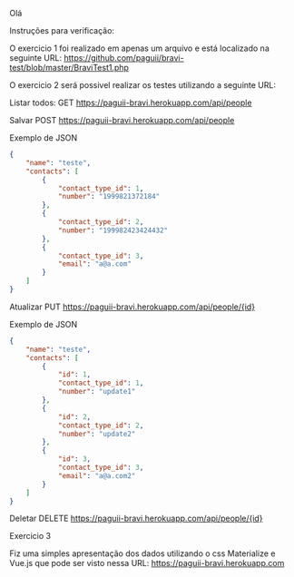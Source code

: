 Olá 

Instruções para verificação:

O exercicio 1 foi realizado em apenas um arquivo e está localizado na seguinte URL:
https://github.com/paguii/bravi-test/blob/master/BraviTest1.php

O exercicio 2 será possivel realizar os testes utilizando a seguinte URL:

Listar todos:
GET
https://paguii-bravi.herokuapp.com/api/people

Salvar
POST
https://paguii-bravi.herokuapp.com/api/people

Exemplo de JSON

```json
{
    "name": "teste",
    "contacts": [
        {
            "contact_type_id": 1,
            "number": "1999821372184"
        },
        {
            "contact_type_id": 2,
            "number": "199982423424432"
        },
        {
            "contact_type_id": 3,
            "email": "a@a.com"
        }
    ]
}
```

Atualizar
PUT
https://paguii-bravi.herokuapp.com/api/people/{id}

Exemplo de JSON
```json
{
    "name": "teste",
    "contacts": [
        {
            "id": 1,
            "contact_type_id": 1,
            "number": "update1"
        },
        {
            "id": 2,
            "contact_type_id": 2,
            "number": "update2"
        },
        {
            "id": 3,
            "contact_type_id": 3,
            "email": "a@a.com2"
        }
    ]
}
```

Deletar
DELETE
https://paguii-bravi.herokuapp.com/api/people/{id}

Exercicio 3

Fiz uma simples apresentação dos dados utilizando o css Materialize e Vue.js que pode ser visto nessa URL:
 https://paguii-bravi.herokuapp.com
